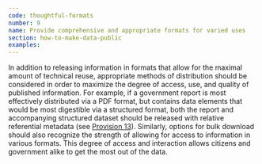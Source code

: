 ```yaml
---
code: thoughtful-formats
number: 9
name: Provide comprehensive and appropriate formats for varied uses
section: how-to-make-data-public
examples:
---
```


<p>In addition to releasing information in formats that allow for the maximal amount of technical reuse, appropriate methods of distribution should be considered in order to maximize the degree of access, use, and quality of published information. For example, if a government report is most effectively distributed via a PDF format, but contains data elements that would be most digestible via a structured format, both the report and accompanying structured dataset should be released with relative referential metadata (see <a href="http://sunlightfoundation.com/opendataguidelines/#metadata">Provision 13</a>). Similarly, options for bulk download should also recognize the strength of allowing for access to information in various formats. This degree of access and interaction allows citizens and government alike to get the most out of the data.</p>
